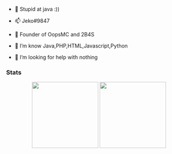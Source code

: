 - 👋 Stupid at java :))
- 📫 Jeko#9847

- 🔭 Founder of OopsMC and 2B4S
- 🌱 I’m know Java,PHP,HTML,Javascript,Python
- 🤔 I’m looking for help with nothing


### Stats
<div align="center">
  <img height="180em" src="https://github-readme-stats.vercel.app/api?username=JekoTC&count_private=true&show_icons=true&theme=dark" />
  <img height="180em" src="https://github-readme-stats.vercel.app/api/top-langs/?username=JekoTC&theme=dark&layout=compact&langs_count=6" />
</div>
